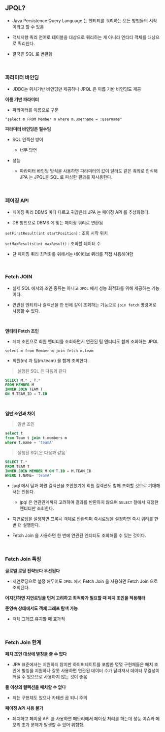 



## JPQL?

- Java Persistence Query Language 는 엔티티를 쿼리하는 모든 방법들의 시작이라고 할 수 있음

- 객체지향 쿼리 언어로 테이블을 대상으로 쿼리하는 게 아니라 엔티티 객체를 대상으로 쿼리한다.

- 결국은 SQL 로 변환됨


<br>


### 파라미터 바인딩

- JDBC는 위치기반 바인딩만 제공하나 JPQL 은 이름 기반 바인딩도 제공

**이름 기반 파라미터**

- 파라미터를 이름으로 구분

`"select m FROM Member m where m.username = :username"`

**파라미터 바인딩은 필수임**

- SQL 인젝션 방어
	- 너무 당연

- 성능
	- 파라미터 바인딩 방식을 사용하면 파라미터의 값이 달라도 같은 쿼리로 인식해 JPA 는 JPQL을 SQL 로 파싱한 결과를 재사용한다.


<br>

### 페이징 API

- 페이징 쿼리 DBMS 마다 다르고 귀찮은데 JPA 는 페이징 API 를 추상화했다.

- DB 방언으로 DBMS 에 맞는 페이징 쿼리로 변환됨

`setFirstResult(int startPosition)` : 조회 시작 위치

`setMaxResults(int maxResult)` : 조회할 데이터 수


- 단 페이징 쿼리 최적화를 위해서는 네이티브 쿼리를 직접 사용해야함


<br>


### Fetch JOIN

- 실제 SQL 에서의 조인 종류는 아니고 `JPQL` 에서 성능 최적화를 위해 제공하는 기능이다.

- 연관된 엔티티나 컬렉션을 한 번에 같이 조회하는 기능으로 `join fetch` 명령어로 사용할 수 있다.

<br>

**엔티티 Fetch 조인**

- 페치 조인으로 회원 엔티티를 조회하면서 연관된 팀 엔티티도 함께 조회하는 JPQL

`select m from Member m join fetch m.team`

- 회원(m) 과 팀(m.team) 을 함께 조회한다.

> 실행된 SQL 은 다음과 같다

```SQL
SELECT M.* , T.*
FROM MEMBER M
INNER JOIN TEAM T 
ON M.TEAM_ID = T.ID
```


<br>

**일반 조인과 차이**

> 일반 조인

```sql
select t
from Team t join t.members m
where t.name = 'teamA'
```

> 실행된 SQL은 다음과 같음

```sql
SELECT T.*
FROM TEAM T
INNER JOIN MEMBER M ON T.ID = M.TEAM_ID
WHERE T.NAME= 'teamA'
``` 

- jpql 에서 팀과 회원 컬렉션을 조인했기에 회원 컬렉션도 함께 조회할 것으로 기대해서는 안된다.
	- jpql 은 연관관계까지 고려하여 결과를 반환하지 않으며 `SELECT` 절에서 지정한 엔티티만 조회한다.

- 지연로딩을 설정하면 프록시 객체로 반환되며 즉시로딩을 설정하면 즉시 쿼리를 한 번 더 실행한다.

- Fetch Join 을 사용하면 한 번에 연관된 엔티티도 조회해올 수 있는 것이다.


<br>

### Fetch Join 특징

**글로벌 로딩 전략보다 우선된다**

- 지연로딩으로 설정 해두어도 `JPQL` 에서 Fetch Join 을 사용하면 Fetch Join 으로 조회된다.

**어지간하면 지연로딩을 먼저 고려하고 최적화가 필요할 때 페치 조인을 적용해라**

**준영속 상태에서도 객체 그래프 탐색 가능**

- 객체 그래프 유지할 때 효과적


<br>

### Fetch Join 한계

**페치 조인 대상에 별칭을 줄 수 없다**

- JPA 표준에서는 지원하지 않지만 하이버네이트를 포함한 몇몇 구현체들은 페치 조인에 별칭을 지원하나  잘못 사용하면 연관된 데이터 수가 달라져서 데이터 무결성이 깨질 수 있으므로 사용하지 않는 것이 좋음

**둘 이상의 컬렉션을 페치할 수 없다**

- 되는 구현체도 있으나 카테션 곱 되니 주의

**페이징 API 사용 불가**

- 페치하고 페이징 API 를 사용하면 메모리에서 페이징 처리를 하는데 성능 이슈와 메모리 초과 문제가 발생할 수 있어 위험함.

<br>





